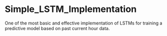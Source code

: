 # Simple_LSTM_Implementation
One of the most basic and effective implementation of LSTMs for training a predictive model based on past current hour data.
